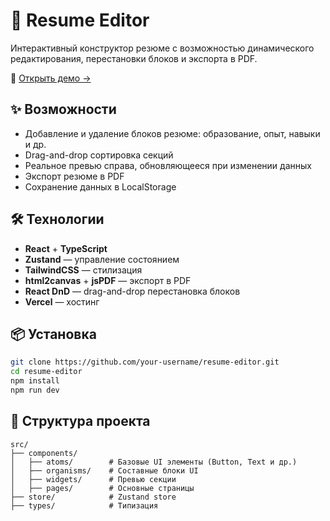 # 📝 Resume Editor

Интерактивный конструктор резюме с возможностью динамического редактирования, перестановки блоков и экспорта в PDF.

🚀 [Открыть демо →](https://resume-editor-ecru.vercel.app/)

## ✨ Возможности

- Добавление и удаление блоков резюме: образование, опыт, навыки и др.
- Drag-and-drop сортировка секций
- Реальное превью справа, обновляющееся при изменении данных
- Экспорт резюме в PDF
- Сохранение данных в LocalStorage

## 🛠️ Технологии

- **React** + **TypeScript**
- **Zustand** — управление состоянием
- **TailwindCSS** — стилизация
- **html2canvas** + **jsPDF** — экспорт в PDF
- **React DnD** — drag-and-drop перестановка блоков
- **Vercel** — хостинг

## 📦 Установка

```bash
git clone https://github.com/your-username/resume-editor.git
cd resume-editor
npm install
npm run dev
````

## 📁 Структура проекта

```
src/
├── components/
│   ├── atoms/        # Базовые UI элементы (Button, Text и др.)
│   ├── organisms/    # Составные блоки UI
│   ├── widgets/      # Превью секции
│   ├── pages/        # Основные страницы
├── store/            # Zustand store
├── types/            # Типизация
```
